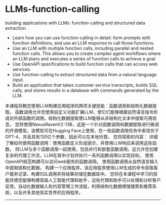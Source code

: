 # LLMs-function-calling
building applications with LLMs: function-calling and structured data extraction.

- Learn how you can use function-calling in detail: form prompts with function definitions, and use an LLM response to call those functions.
- Use an LLM with multiple function calls, including parallel and nested function calls. This allows you to create complex agent workflows where an LLM plans and executes a series of function calls to achieve a goal.
- Use OpenAPI specifications to build function calls that can access web services.
- Use function-calling to extract structured data from a natural language input.
- Build an application that takes customer service transcripts, builds SQL calls, and stores results in a database with commands generated by the LLM. 

本课程将教您使用LLM构建应用程序的两项关键技能：函数调用和结构化数据提取。
函数调用允许您使用自定义功能扩展LLM，使它们能够根据自然语言指令形成对外部函数的调用。结构化数据提取使LLM能够从非结构化文本中提取可用信息。
您将使用NexusRavenV2-13B，这是一个针对函数调用和数据提取进行微调的开源模型。该模型可在Hugging Face上使用，在一些函数调用任务中表现优于GPT-4，并且具有130亿个参数，因此可以在本地托管。
您将探索的内容：
详细了解如何使用函数调用：使用函数定义形成提示，并使用LLM响应来调用这些函数。
将LLM与多个函数调用一起使用，包括并行和嵌套函数调用。这允许您创建复杂的代理工作流，LLM在其中计划并执行一系列函数调用以实现目标。
使用OpenAPI规范构建可以访问web服务的函数调用。
使用函数调用从自然语言输入中提取结构化数据。
构建一个应用程序，该应用程序使用LLM生成的命令获取客户服务记录、构建SQL调用并将结果存储在数据库中。
您将在本课程中学习的技能将使您能够构建高级人工智能代理和助手，这些代理和助手可以处理和分析客户反馈，自动化数据输入和内容管理工作流程，利用结构化数据增强搜索和推荐系统，以及许多其他现实世界的应用程序。

---

